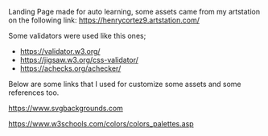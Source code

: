 Landing Page made for auto learning, some assets came from my artstation on the following link: https://henrycortez9.artstation.com/

Some validators were used like this ones;
- https://validator.w3.org/
- https://jigsaw.w3.org/css-validator/
- https://achecks.org/achecker/

Below are some links that I used for customize some assets and some references too.

https://www.svgbackgrounds.com

https://www.w3schools.com/colors/colors_palettes.asp
